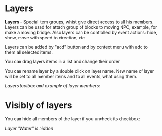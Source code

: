 # Layers
**Layers** - Special item groups, whist give direct access to all his members. 
Layers can be used for attach group of blocks to moving NPC, example, for make
a moving bridge. Also layers can be controlled by event actions: hide, show,
move with speed to direction, etc.

Layers can be added by "add" button and by context menu with add to them all selected items.
 

<p class="tip">
    You can drag layers items in a list and change their order
</p>

<p class="tip">
    You can rename layer by a double click on layer name. 
    New name of layer will be set to all member items 
    and to all events, what using them.
</p>

_Layers toolbox and example of layer members:_

<ImageZoom
  alt="layersBox"
  url="screenshots/LevelEditing/Layers/02_layerList_1.png"
  width="200px"
  :border="true"
/>


# Visibly of layers
You can hide all members of the layer if you uncheck its checkbox:

_Layer "Water" is hidden_

<ImageZoom
  alt="hideLayer"
  url="screenshots/LevelEditing/Layers/03_layerList_2_hidden1.png"
  width="200px"
  :border="true"
/>
